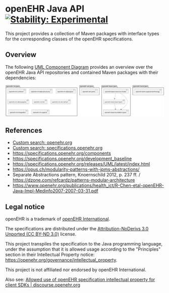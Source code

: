 # openEHR Java API [![Stability: Experimental](https://masterminds.github.io/stability/experimental.svg)](https://masterminds.github.io/stability/experimental.html)

This project provides a collection of Maven packages with interface types for the corresponding classes of the openEHR specifications.

## Overview

The following [UML Component Diagram](https://www.visual-paradigm.com/VPGallery/diagrams/Component.html) provides an overview over the openEHR Java API repositories and contained Maven packages with their dependencies:

![component diagram with package dependencies](./img/overview.png)

## References

- [Custom search: openehr.org](https://cse.google.com/cse?cx=b137c0ed42c6742ba) 
- [Custom search: specifications.openehr.org](https://cse.google.com/cse?cx=25af888cc5a66491c)
- https://specifications.openehr.org/components
- https://specifications.openehr.org/development_baseline
- https://specifications.openehr.org/releases/UML/latest/index.html
- https://opus.ch/modularity-patterns-with-jpms-abstractions/
- Separate Abstractions pattern, Knoernschild 2012, p. 237 ff. / https://dzone.com/refcardz/patterns-modular-architecture
- https://www.openehr.org/publications/health_ict/R-Chen-etal-openEHR-Java-Impl-Medinfo2007-2007-03-31.pdf

## Legal notice

openEHR is a trademark of [openEHR International](https://openehr.org/about/contacts).

The specifications are distributed under the [Attribution-NoDerivs 3.0 Unported (CC BY-ND 3.0)](https://creativecommons.org/licenses/by-nd/3.0/deed.en_GB) license.

This project transpiles the specification to the Java programming language, under the assumption that it is allowed usage according to the "Principles" section in their Intellectual Property notice: https://openehr.org/governance/intellectual_property.

This project is not affiliated nor endorsed by openEHR International.

Also see: [Allowed use of openEHR specification intellectual property for client SDKs | discourse.openehr.org](https://discourse.openehr.org/t/allowed-use-of-openehr-specification-intellectual-property-for-client-sdks/4001/1)
